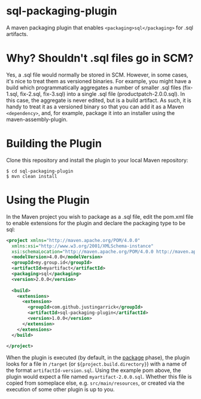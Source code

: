 sql-packaging-plugin
=

A maven packaging plugin that enables ```<packaging>sql</packaging>``` for .sql artifacts.

Why? Shouldn't .sql files go in SCM?
=
Yes, a .sql file would normally be stored in SCM.  However, in some cases, it's nice to treat them as versioned binaries.  For example, you might have a build which programmatically aggregates a number of smaller .sql files (fix-1.sql, fix-2.sql, fix-3.sql) into a single .sql file (productpatch-2.0.0.sql).  In this case, the aggregate is never edited, but is a build artifact.  As such, it is handy to treat it as a versioned binary so that you can add it as a Maven ```<dependency>```, and, for example, package it into an installer using the maven-assembly-plugin.

Building the Plugin
=
Clone this repository and install the plugin to your local Maven repository:
```
$ cd sql-packaging-plugin
$ mvn clean install
```

Using the Plugin
=
In the Maven project you wish to package as a .sql file, edit the pom.xml file to enable extensions for the plugin and declare the packaging type to be sql:
```xml
<project xmlns="http://maven.apache.org/POM/4.0.0" 
  xmlns:xsi="http://www.w3.org/2001/XMLSchema-instance" 
  xsi:schemaLocation="http://maven.apache.org/POM/4.0.0 http://maven.apache.org/xsd/maven-4.0.0.xsd">
  <modelVersion>4.0.0</modelVersion>
  <groupId>my.group.id</groupId>
  <artifactId>myartifact</artifactId>
  <packaging>sql</packaging>
  <version>2.0.0</version>
  
  <build>
    <extensions>
      <extension>
        <groupId>com.github.justingarrick</groupId>
        <artifactId>sql-packaging-plugin</artifactId>
        <version>1.0.0</version>
      </extension>
    </extensions>
  </build>
  
</project>
```

When the plugin is executed (by default, in the [package](http://maven.apache.org/guides/introduction/introduction-to-the-lifecycle.html) phase), the plugin looks for a file in ```/target``` (or ```${project.build.directory}```) with a name of the format ```artifactId-version.sql```.  Using the example pom above, the plugin would expect a file named ```myartifact-2.0.0.sql```.  Whether this file is copied from someplace else, e.g. ```src/main/resources```, or created via the execution of some other plugin is up to you.  
